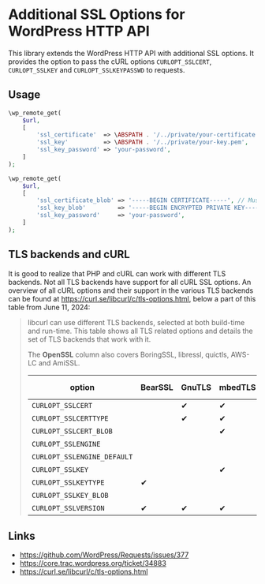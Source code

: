 # Additional SSL Options for WordPress HTTP API

This library extends the WordPress HTTP API with additional SSL options. It provides the option to pass the cURL options `CURLOPT_SSLCERT`, `CURLOPT_SSLKEY` and `CURLOPT_SSLKEYPASSWD` to requests.

## Usage

```php
\wp_remote_get(
	$url,
	[
		'ssl_certificate'  => \ABSPATH . '/../private/your-certificate.pem',
		'ssl_key'          => \ABSPATH . '/../private/your-key.pem',
		'ssl_key_password' => 'your-password', 
	]
);
```

```php
\wp_remote_get(
	$url,
	[
		'ssl_certificate_blob' => '-----BEGIN CERTIFICATE-----', // Must be a full SSL certificate string.
		'ssl_key_blob'         => '-----BEGIN ENCRYPTED PRIVATE KEY-----', // Must be a full SSL key string.
		'ssl_key_password'     => 'your-password', 
	]
);
```

## TLS backends and cURL

It is good to realize that PHP and cURL can work with different TLS backends. Not all TLS backends have support for all cURL SSL options. An overview of all cURL options and their support in the various TLS backends can be found at https://curl.se/libcurl/c/tls-options.html, below a part of this table from June 11, 2024:

> libcurl can use different TLS backends, selected at both build-time and run-time. This table shows all TLS related options and details the set of TLS backends that work with it.
> 
> The **OpenSSL** column also covers BoringSSL, libressl, quictls, AWS-LC and AmiSSL.
> 
> option | BearSSL | GnuTLS | mbedTLS | OpenSSL | rustls | Schannel | Secure Transport | wolfSSL
> -- | -- | -- | -- | -- | -- | -- | -- | --
> `CURLOPT_SSLCERT` |   | ✔ | ✔ | ✔ |   | ✔ | ✔ | ✔
> `CURLOPT_SSLCERTTYPE` |   | ✔ | ✔ | ✔ |   | ✔ | ✔ | ✔
> `CURLOPT_SSLCERT_BLOB` |   |   | ✔ | ✔ |   | ✔ | ✔ |  
> `CURLOPT_SSLENGINE` |   |   |   | ✔ |   |   |   |  
> `CURLOPT_SSLENGINE_DEFAULT` |   |   |   | ✔ |   |   |   |  
> `CURLOPT_SSLKEY` |   |   | ✔ | ✔ |   | ✔ |   | ✔
> `CURLOPT_SSLKEYTYPE` | ✔ |   |   | ✔ |   |   |   | ✔
> `CURLOPT_SSLKEY_BLOB` |   |   |   | ✔ |   |   |   |  
> `CURLOPT_SSLVERSION`  | ✔ | ✔ | ✔ | ✔ | ✔ | ✔ | ✔ | ✔

## Links

- https://github.com/WordPress/Requests/issues/377
- https://core.trac.wordpress.org/ticket/34883
- https://curl.se/libcurl/c/tls-options.html
